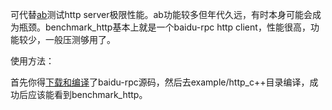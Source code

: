可代替[ab](https://httpd.apache.org/docs/2.2/programs/ab.html)测试http server极限性能。ab功能较多但年代久远，有时本身可能会成为瓶颈。benchmark_http基本上就是一个baidu-rpc http client，性能很高，功能较少，一般压测够用了。

使用方法：

首先你得[下载和编译](getting_started.md)了baidu-rpc源码，然后去example/http_c++目录编译，成功后应该能看到benchmark_http。
